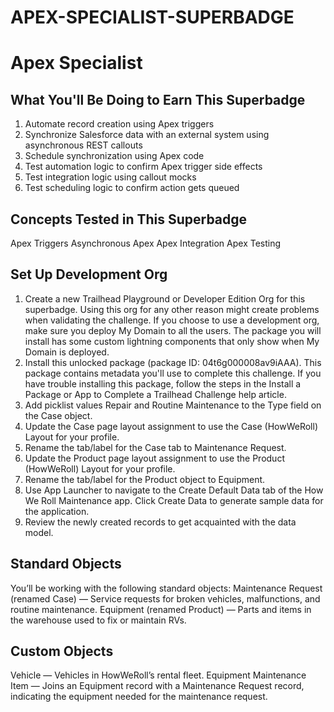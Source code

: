# APEX-SPECIALIST-SUPERBADGE
# Apex Specialist
## What You'll Be Doing to Earn This Superbadge
1. Automate record creation using Apex triggers
2. Synchronize Salesforce data with an external system using asynchronous REST callouts
3. Schedule synchronization using Apex code
4. Test automation logic to confirm Apex trigger side effects
5. Test integration logic using callout mocks
6. Test scheduling logic to confirm action gets queued
## Concepts Tested in This Superbadge
Apex Triggers
Asynchronous Apex
Apex Integration
Apex Testing
## Set Up Development Org
1. Create a new Trailhead Playground or Developer Edition Org for this superbadge. Using this org for any other reason might create problems when validating the challenge. If you choose to use a development org, make sure you deploy My Domain to all the users. The package you will install has some custom lightning components that only show when My Domain is deployed.
2. Install this unlocked package (package ID: 04t6g000008av9iAAA). This package contains metadata you'll use to complete this challenge. If you have trouble installing this package, follow the steps in the Install a Package or App to Complete a Trailhead Challenge help article.
3. Add picklist values Repair and Routine Maintenance to the Type field on the Case object.
4. Update the Case page layout assignment to use the Case (HowWeRoll) Layout for your profile.
5. Rename the tab/label for the Case tab to Maintenance Request.
6. Update the Product page layout assignment to use the Product (HowWeRoll) Layout for your profile.
7. Rename the tab/label for the Product object to Equipment.
8. Use App Launcher to navigate to the Create Default Data tab of the How We Roll Maintenance app. Click Create Data to generate sample data for the application.
9. Review the newly created records to get acquainted with the data model.
## Standard Objects
You’ll be working with the following standard objects:
Maintenance Request (renamed Case) — Service requests for broken vehicles, malfunctions, and routine maintenance.
Equipment (renamed Product) — Parts and items in the warehouse used to fix or maintain RVs.
## Custom Objects
Vehicle — Vehicles in HowWeRoll’s rental fleet.
Equipment Maintenance Item — Joins an Equipment record with a Maintenance Request record, indicating the equipment needed for the maintenance request.

